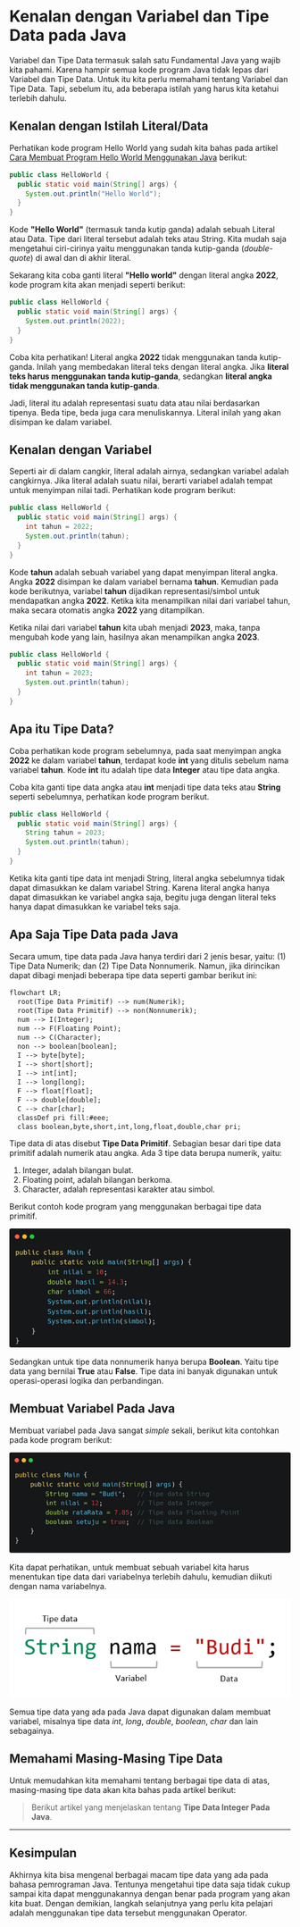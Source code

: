 # Kenalan dengan Variabel dan Tipe Data pada Java

Variabel dan Tipe Data termasuk salah satu Fundamental Java yang wajib kita pahami. Karena hampir semua kode program Java tidak lepas dari Variabel dan Tipe Data. Untuk itu kita perlu memahami tentang Variabel dan Tipe Data. Tapi, sebelum itu, ada beberapa istilah yang harus kita ketahui terlebih dahulu.

## Kenalan dengan Istilah Literal/Data

Perhatikan kode program Hello World yang sudah kita bahas pada artikel [Cara Membuat Program Hello World Menggunakan Java](../bab01-memulai-java/05-cara-membuat-program-hello-world-menggunakan-java.md) berikut:

```java
public class HelloWorld {
  public static void main(String[] args) {
    System.out.println("Hello World");
  }
}
```

Kode **"Hello World"** (termasuk tanda kutip ganda) adalah sebuah Literal atau Data. Tipe dari literal tersebut adalah teks atau String. Kita mudah saja mengetahui ciri-cirinya yaitu menggunakan tanda kutip-ganda (*double-quote*) di awal dan di akhir literal.

Sekarang kita coba ganti literal **"Hello world"** dengan literal angka **2022**, kode program kita akan menjadi seperti berikut:

```java
public class HelloWorld {
  public static void main(String[] args) {
    System.out.println(2022);
  }
}
```

Coba kita perhatikan! Literal angka **2022** tidak menggunakan tanda kutip-ganda. Inilah yang membedakan literal teks dengan literal angka. Jika **literal teks harus menggunakan tanda kutip-ganda**, sedangkan **literal angka tidak menggunakan tanda kutip-ganda**.

Jadi, literal itu adalah representasi suatu data atau nilai berdasarkan tipenya. Beda tipe, beda juga cara menuliskannya. Literal inilah yang akan disimpan ke dalam variabel.

## Kenalan dengan Variabel

Seperti air di dalam cangkir, literal adalah airnya, sedangkan variabel adalah cangkirnya. Jika literal adalah suatu nilai, berarti variabel adalah tempat untuk menyimpan nilai tadi. Perhatikan kode program berikut:

```java
public class HelloWorld {
  public static void main(String[] args) {
    int tahun = 2022;
    System.out.println(tahun);
  }
}
```

Kode **tahun** adalah sebuah variabel yang dapat menyimpan literal angka. Angka **2022** disimpan ke dalam variabel bernama **tahun**. Kemudian pada kode berikutnya, variabel **tahun** dijadikan representasi/simbol untuk mendapatkan angka **2022**. Ketika kita menampilkan nilai dari variabel tahun, maka secara otomatis angka **2022** yang ditampilkan.

Ketika nilai dari variabel **tahun** kita ubah menjadi **2023**, maka, tanpa mengubah kode yang lain, hasilnya akan menampilkan angka **2023**.

```java
public class HelloWorld {
  public static void main(String[] args) {
    int tahun = 2023;
    System.out.println(tahun);
  }
}
```

## Apa itu Tipe Data?

Coba perhatikan kode program sebelumnya, pada saat menyimpan angka **2022** ke dalam variabel **tahun**, terdapat kode **int** yang ditulis sebelum nama variabel **tahun**. Kode **int** itu adalah tipe data **Integer** atau tipe data angka.

Coba kita ganti tipe data angka atau **int** menjadi tipe data teks atau **String** seperti sebelumnya, perhatikan kode program berikut.

```java
public class HelloWorld {
  public static void main(String[] args) {
    String tahun = 2023;
    System.out.println(tahun);
  }
}
```

Ketika kita ganti tipe data int menjadi String, literal angka sebelumnya tidak dapat dimasukkan ke dalam variabel String. Karena literal angka hanya dapat dimasukkan ke variabel angka saja, begitu juga dengan literal teks hanya dapat dimasukkan ke variabel teks saja.

## Apa Saja Tipe Data pada Java

Secara umum, tipe data pada Java hanya terdiri dari 2 jenis besar, yaitu: (1) Tipe Data Numerik; dan (2) Tipe Data Nonnumerik. Namun, jika dirincikan dapat dibagi menjadi beberapa tipe data seperti gambar berikut ini:

```mermaid
flowchart LR;
  root(Tipe Data Primitif) --> num(Numerik);
  root(Tipe Data Primitif) --> non(Nonnumerik);
  num --> I(Integer);
  num --> F(Floating Point);
  num --> C(Character);
  non --> boolean[boolean];
  I --> byte[byte];
  I --> short[short];
  I --> int[int];
  I --> long[long];
  F --> float[float];
  F --> double[double];
  C --> char[char];
  classDef pri fill:#eee;
  class boolean,byte,short,int,long,float,double,char pri;
```

Tipe data di atas disebut **Tipe Data Primitif**. Sebagian besar dari tipe data primitif adalah numerik atau angka. Ada 3 tipe data berupa numerik, yaitu:

1. Integer, adalah bilangan bulat.
2. Floating point, adalah bilangan berkoma.
3. Character, adalah representasi karakter atau simbol.

Berikut contoh kode program yang menggunakan berbagai tipe data primitif.

![Contoh kode program dengan berbagai tipe data primitif](./aset/carbon--13-.png)

Sedangkan untuk tipe data nonnumerik hanya berupa **Boolean**. Yaitu tipe data yang bernilai **True** atau **False**. Tipe data ini banyak digunakan untuk operasi-operasi logika dan perbandingan.

## Membuat Variabel Pada Java

Membuat variabel pada Java sangat *simple* sekali, berikut kita contohkan pada kode program berikut:

![Kode program untuk membuat variabel](./aset/carbon--23-.png)

Kita dapat perhatikan, untuk membuat sebuah variabel kita harus menentukan tipe data dari variabelnya terlebih dahulu, kemudian diikuti dengan nama variabelnya.

![Aturan umum membuat sebuah variabel](./aset/image-3.png)

Semua tipe data yang ada pada Java dapat digunakan dalam membuat variabel, misalnya tipe data *int*, *long*, *double*, *boolean*, *char* dan lain sebagainya.

## Memahami Masing-Masing Tipe Data

Untuk memudahkan kita memahami tentang berbagai tipe data di atas, masing-masing tipe data akan kita bahas pada artikel berikut:

> Berikut artikel yang menjelaskan tentang **Tipe Data Integer Pada Java**.

------

## Kesimpulan

Akhirnya kita bisa mengenal berbagai macam tipe data yang ada pada bahasa pemrograman Java. Tentunya mengetahui tipe data saja tidak cukup sampai kita dapat menggunakannya dengan benar pada program yang akan kita buat. Dengan demikian, langkah selanjutnya yang perlu kita pelajari adalah menggunakan tipe data tersebut menggunakan Operator.